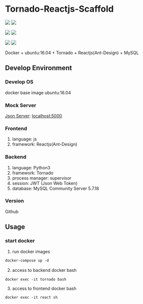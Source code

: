 # Tornado-Reactjs-Scaffold

[![](https://images.microbadger.com/badges/image/mikesino/tornado-reactjs-scaffold-with-docker.svg)](https://microbadger.com/images/mikesino/tornado-reactjs-scaffold-with-docker "Get your own image badge on microbadger.com")
[![](https://images.microbadger.com/badges/version/mikesino/tornado-reactjs-scaffold-with-docker.svg)](https://microbadger.com/images/mikesino/tornado-reactjs-scaffold-with-docker "Get your own version badge on microbadger.com")

[![](https://images.microbadger.com/badges/image/mikesino/tornado-reactjs-scaffold-with-docker:back-end.svg)](https://microbadger.com/images/mikesino/tornado-reactjs-scaffold-with-docker:back-end "Get your own image badge on microbadger.com")
[![](https://images.microbadger.com/badges/version/mikesino/tornado-reactjs-scaffold-with-docker:back-end.svg)](https://microbadger.com/images/mikesino/tornado-reactjs-scaffold-with-docker:back-end "Get your own version badge on microbadger.com")

[![](https://images.microbadger.com/badges/image/mikesino/tornado-reactjs-scaffold-with-docker:front-end.svg)](https://microbadger.com/images/mikesino/tornado-reactjs-scaffold-with-docker:front-end "Get your own image badge on microbadger.com")
[![](https://images.microbadger.com/badges/version/mikesino/tornado-reactjs-scaffold-with-docker:front-end.svg)](https://microbadger.com/images/mikesino/tornado-reactjs-scaffold-with-docker:front-end "Get your own version badge on microbadger.com")


Docker + ubuntu:16.04 + Tornado + Reactjs(Ant-Design) + MySQL

## Develop Environment

### Develop OS

docker base image ubuntu:16.04

### Mock Server

[Json Server](http://jsonplaceholder.typicode.com/): [localhost:5000](localhost:5000)

### Frontend

1. language: js
2. framework: Reactjs(Ant-Design)


### Backend

1. language: Python3
2. framework: Tornado
3. process manager: supervisor
4. session: JWT (Json Web Token)
5. database: MySQL Community Server 5.7.18

### Version

Github

## Usage

### start docker

1. run docker images
   
```
docker-compose up -d
```

2. access to backend docker bash
　 
```
docker exec -it tornado bash
```

3. access to frontend docker bash

```
docker exec -it react sh
```
